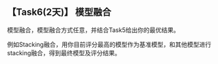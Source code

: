 ## 【Task6(2天)】  模型融合

模型融合，模型融合方式任意，并结合Task5给出你的最优结果。

例如Stacking融合，用你目前评分最高的模型作为基准模型，和其他模型进行stacking融合，得到最终模型及评分结果。
